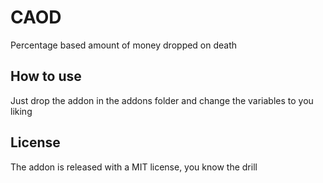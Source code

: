 # CAOD
Percentage based amount of money dropped on death
## How to use
Just drop the addon in the addons folder and change the variables to you liking
## License
The addon is released with a MIT license, you know the drill
